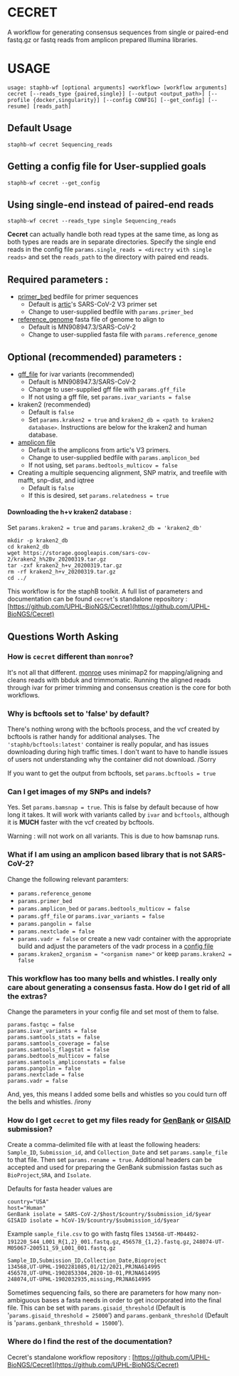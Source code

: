 # CECRET

A workflow for generating consensus sequences from single or paired-end fastq.gz or fastq reads from amplicon prepared Illumina libraries.

# USAGE

```
usage: staphb-wf [optional arguments] <workflow> [workflow arguments] cecret [--reads_type {paired,single}] [--output <output_path>] [--profile {docker,singularity}] [--config CONFIG] [--get_config] [--resume] [reads_path]
```
## Default Usage
```
staphb-wf cecret Sequencing_reads
```
## Getting a config file for User-supplied goals
```
staphb-wf cecret --get_config
```
## Using single-end instead of paired-end reads
```
staphb-wf cecret --reads_type single Sequencing_reads
```
**Cecret** can actually handle both read types at the same time, as long as both types are reads are in separate directories. Specify the single end reads in the config file `params.single_reads = <directry with single reads>` and set the `reads_path` to the directory with paired end reads.

## Required parameters :
- [primer_bed](./configs/artic_V3_nCoV-2019.bed) bedfile for primer sequences 
  - Default is [artic](https://github.com/artic-network/artic-ncov2019/tree/master/primer_schemes/nCoV-2019/V3)'s SARS-CoV-2 V3 primer set
  - Change to user-supplied bedfile with `params.primer_bed`
- [reference_genome](./configs/MN908947.3.fasta) fasta file of genome to align to
  - Default is MN908947.3/SARS-CoV-2
  - Change to user-supplied fasta file with `params.reference_genome`

## Optional (recommended) parameters :
- [gff_file](./configs/MN908947.3.gff) for ivar variants (recommended)
  - Default is MN908947.3/SARS-CoV-2
  - Change to user-supplied gff file with `params.gff_file`
  - If not using a gff file, set `params.ivar_variants = false`
- kraken2 (recommended)
  - Default is `false`
  - Set `params.kraken2 = true` and `kraken2_db = <path to kraken2 database>`. Instructions are below for the kraken2 and human database.
- [amplicon file](./configs/nCoV-2019.insert.bed)
  - Default is the amplicons from artic's V3 primers.
  - Change to user-supplied bedfile with `params.amplicon_bed`
  - If not using, set `params.bedtools_multicov = false`  
- Creating a multiple sequencing alignment, SNP matrix, and treefile with mafft, snp-dist, and iqtree
  - Default is `false`
  - If this is desired, set `params.relatedness = true`

#### Downloading the h+v kraken2 database :
Set `params.kraken2 = true` and `params.kraken2_db = 'kraken2_db'`
```
mkdir -p kraken2_db
cd kraken2_db
wget https://storage.googleapis.com/sars-cov-2/kraken2_h%2Bv_20200319.tar.gz
tar -zxf kraken2_h+v_20200319.tar.gz
rm -rf kraken2_h+v_20200319.tar.gz
cd ../
```

This workflow is for the staphB toolkit. A full list of parameters and documentation can be found `cecret`'s standalone repository : [https://github.com/UPHL-BioNGS/Cecret](https://github.com/UPHL-BioNGS/Cecret)

## Questions Worth Asking

### How is `cecret` different than `monroe`?

It's not all that different. [monroe](../monroe) uses minimap2 for mapping/aligning and cleans reads with bbduk and trimmomatic. Running the aligned reads through ivar for primer trimming and consensus creation is the core for both workflows. 

### Why is bcftools set to 'false' by default?

There's nothing wrong with the bcftools process, and the vcf created by bcftools is rather handy for additional analyses. The `'staphb/bcftools:latest'` container is really popular, and has issues downloading during high traffic times. I don't want to have to handle issues of users not understanding why the container did not download. /Sorry

If you want to get the output from bcftools, set `params.bcftools = true` 

### Can I get images of my SNPs and indels?

Yes. Set `params.bamsnap = true`. This is false by default because of how long it takes. It will work with variants called by `ivar` and `bcftools`, although it is **MUCH** faster with the vcf created by bcftools. 

Warning : will not work on all variants. This is due to how bamsnap runs.

### What if I am using an amplicon based library that is not SARS-CoV-2?

Change the following relevant paramters:
* `params.reference_genome`
* `params.primer_bed`
* `params.amplicon_bed` or `params.bedtools_multicov = false`
* `params.gff_file` or `params.ivar_variants = false`
* `params.pangolin = false`
* `params.nextclade = false`
* `params.vadr = false` or create a new vadr container with the appropriate build and adjust the parameters of the vadr process in a [config file](./configs/cecret_config_template.config)
* `params.kraken2_organism = "<organism name>"` or keep `params.kraken2 = false`

### This workflow has too many bells and whistles. I really only care about generating a consensus fasta. How do I get rid of all the extras?

Change the parameters in your config file and set most of them to false. 

```
params.fastqc = false
params.ivar_variants = false
params.samtools_stats = false
params.samtools_coverage = false
params.samtools_flagstat = false
params.bedtools_multicov = false
params.samtools_ampliconstats = false
params.pangolin = false
params.nextclade = false
params.vadr = false
```

And, yes, this means I added some bells and whistles so you could turn off the bells and whistles. /irony

### How do I get `cecret` to get my files ready for [GenBank](https://submit.ncbi.nlm.nih.gov/subs/genbank/) or [GISAID](https://www.gisaid.org/) submission?

Create a comma-delimited file with at least the following headers: `Sample_ID`, `Submission_id`, and `Collection_Date` and set `params.sample_file` to that file. Then set `params.rename = true`. Additional headers can be accepted and used for preparing the GenBank submission fastas such as `BioProject`,`SRA`, and `Isolate`. 

Defaults for fasta header values are 
```
country="USA" 
host="Human"
GenBank isolate = SARS-CoV-2/$host/$country/$submission_id/$year
GISAID isolate = hCoV-19/$country/$submission_id/$year
```

Example `sample_file.csv` to go with fastq files `134568-UT-M04492-191220_S44_L001_R{1,2}_001.fastq.gz`, `456578_{1,2}.fastq.gz`, `248074-UT-M05067-200511_S9_L001_001.fastq.gz`
```
Sample_ID,Submission_ID,Collection_Date,Bioproject
134568,UT-UPHL-1902281085,01/12/2021,PRJNA614995
456578,UT-UPHL-1902853304,2020-10-01,PRJNA614995
248074,UT-UPHL-1902032935,missing,PRJNA614995
```

Sometimes sequencing fails, so there are parameters for how many non-ambiguous bases a fasta needs in order to get incorporated into the final file. This can be set with `params.gisaid_threshold` (Default is '`params.gisaid_threshold = 25000`') and `params.genbank_threshold` (Default is '`params.genbank_threshold = 15000`').

### Where do I find the rest of the documentation?

Cecret's standalone workflow repository : [https://github.com/UPHL-BioNGS/Cecret](https://github.com/UPHL-BioNGS/Cecret)

